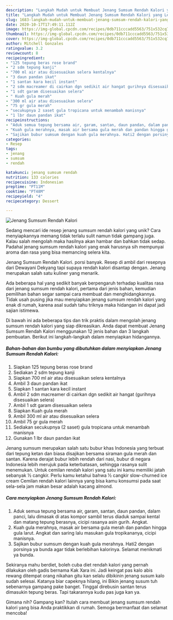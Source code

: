 ```yaml
---
description: "Langkah Mudah untuk Membuat Jenang Sumsum Rendah Kalori yang Lezat"
title: "Langkah Mudah untuk Membuat Jenang Sumsum Rendah Kalori yang Lezat"
slug: 1683-langkah-mudah-untuk-membuat-jenang-sumsum-rendah-kalori-yang-lezat
date: 2020-10-17T17:49:11.112Z
image: https://img-global.cpcdn.com/recipes/0db711cccadd5563/751x532cq70/jenang-sumsum-rendah-kalori-foto-resep-utama.jpg
thumbnail: https://img-global.cpcdn.com/recipes/0db711cccadd5563/751x532cq70/jenang-sumsum-rendah-kalori-foto-resep-utama.jpg
cover: https://img-global.cpcdn.com/recipes/0db711cccadd5563/751x532cq70/jenang-sumsum-rendah-kalori-foto-resep-utama.jpg
author: Mitchell Gonzales
ratingvalue: 3.2
reviewcount: 8
recipeingredient:
- "125 tepung beras rose brand"
- "2 sdm tepung kanji"
- "700 ml air atau disesuaikan selera kentalnya"
- "3 daun pandan ikat"
- "1 santan kara kecil instant"
- "2 sdm macreamer di cairkan dgn sedikit air hangat gurihnya disesuaikan selera"
- "1 sdt garam disesuaikan selera"
- " Kuah gula merah"
- "300 ml air atau disesuaikan selera"
- "75 gr gula merah"
- "secukupnya 2 saset gula tropicana untuk menambah manisnya"
- "1 lbr daun pandan ikat"
recipeinstructions:
- "Aduk semua tepung bersama air, garam, santan, daun pandan, dalam panci, lalu dimasak di atas kompor sambil terus diaduk sampai kental dan matang tepung berasnya, cicipi rasanya asin gurih. Angkat."
- "Kuah gula merahnya, masak air bersama gula merah dan pandan hingga gula larut. Angkat dan saring lalu masukan gula tropikananya, cicipi manisnya."
- "Sajikan bubur sumsum dengan kuah gula merahnya. Hati2 dengan porsinya ya bunda agar tidak berlebihan kalorinya. Selamat menikmati ya bunda."
categories:
- Resep
tags:
- jenang
- sumsum
- rendah

katakunci: jenang sumsum rendah 
nutrition: 133 calories
recipecuisine: Indonesian
preptime: "PT11M"
cooktime: "PT48M"
recipeyield: "4"
recipecategory: Dessert

---
```



![Jenang Sumsum Rendah Kalori](https://img-global.cpcdn.com/recipes/0db711cccadd5563/751x532cq70/jenang-sumsum-rendah-kalori-foto-resep-utama.jpg)

Sedang mencari ide resep jenang sumsum rendah kalori yang unik? Cara menyiapkannya memang tidak terlalu sulit namun tidak gampang juga. Kalau salah mengolah maka hasilnya akan hambar dan bahkan tidak sedap. Padahal jenang sumsum rendah kalori yang enak harusnya sih mempunyai aroma dan rasa yang bisa memancing selera kita.

Jenang Sumsum Rendah Kalori. porsi banyak. Resep di ambil dari resepnya dari Dewayani Dekyang tapi supaya rendah kalori disantap dengan. Jenang merupakan salah satu kuliner yang menarik.

Ada beberapa hal yang sedikit banyak berpengaruh terhadap kualitas rasa dari jenang sumsum rendah kalori, pertama dari jenis bahan, kemudian pemilihan bahan segar sampai cara membuat dan menghidangkannya. Tidak usah pusing jika mau menyiapkan jenang sumsum rendah kalori yang enak di rumah, karena asal sudah tahu triknya maka hidangan ini dapat jadi sajian istimewa.


Di bawah ini ada beberapa tips dan trik praktis dalam mengolah jenang sumsum rendah kalori yang siap dikreasikan. Anda dapat membuat Jenang Sumsum Rendah Kalori menggunakan 12 jenis bahan dan 3 langkah pembuatan. Berikut ini langkah-langkah dalam menyiapkan hidangannya.

<!--inarticleads1-->

##### Bahan-bahan dan bumbu yang dibutuhkan dalam menyiapkan Jenang Sumsum Rendah Kalori:

1. Siapkan 125 tepung beras rose brand
1. Sediakan 2 sdm tepung kanji
1. Siapkan 700 ml air atau disesuaikan selera kentalnya
1. Ambil 3 daun pandan ikat
1. Siapkan 1 santan kara kecil instant
1. Ambil 2 sdm macreamer di cairkan dgn sedikit air hangat (gurihnya disesuaikan selera)
1. Ambil 1 sdt garam disesuaikan selera
1. Siapkan  Kuah gula merah
1. Ambil 300 ml air atau disesuaikan selera
1. Ambil 75 gr gula merah
1. Sediakan secukupnya (2 saset) gula tropicana untuk menambah manisnya
1. Gunakan 1 lbr daun pandan ikat


Jenang sumsum merupakan salah satu bubur khas Indonesia yang terbuat dari tepung ketan dan biasa disajikan bersama siraman gula merah dan santan. Karena derajat bubur lebih rendah dari nasi, bubur di negara Indonesia lebih merujuk pada keterbatasan, sehingga rasanya sulit menemukan. Untuk cemilan rendah kalori yang satu ini kamu memiliki jatah sebanyak ½ cangkir. Perlu kamu ketahui bahwa ½ cangkir slow-churned ice cream Cemilan rendah kalori lainnya yang bisa kamu konsumsi pada saat sela-sela jam makan besar adalah kacang almond. 

<!--inarticleads2-->

##### Cara menyiapkan Jenang Sumsum Rendah Kalori:

1. Aduk semua tepung bersama air, garam, santan, daun pandan, dalam panci, lalu dimasak di atas kompor sambil terus diaduk sampai kental dan matang tepung berasnya, cicipi rasanya asin gurih. Angkat.
1. Kuah gula merahnya, masak air bersama gula merah dan pandan hingga gula larut. Angkat dan saring lalu masukan gula tropikananya, cicipi manisnya.
1. Sajikan bubur sumsum dengan kuah gula merahnya. Hati2 dengan porsinya ya bunda agar tidak berlebihan kalorinya. Selamat menikmati ya bunda.


Sekiranya mahu berdiet, boleh cuba diet rendah kalori yang pernah dilakukan oleh gadis bernama Kak Xara ini. Jadi keingat pas kalo abis rewang ditempat orang nikahan gitu kan selalu dibikinin jenang susum kalo sudah selesai. Katanya biar capeknya hilang, ini Bikin jenang susum tuh sebenarnya gampang pake banget. Tinggal direbusin santan terus dimasukin tepung beras. Tapi takarannya kudu pas juga kan ya. 

Gimana nih? Gampang kan? Itulah cara membuat jenang sumsum rendah kalori yang bisa Anda praktikkan di rumah. Semoga bermanfaat dan selamat mencoba!
